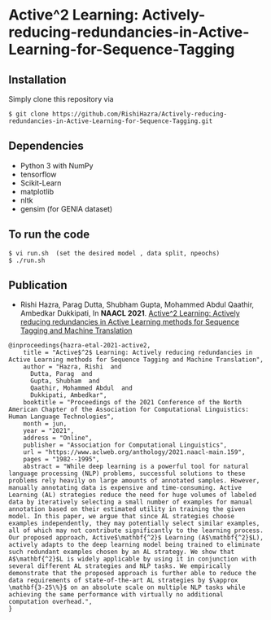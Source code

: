 # Active^2 Learning: Actively-reducing-redundancies-in-Active-Learning-for-Sequence-Tagging

## Installation
Simply clone this repository via
```
$ git clone https://github.com/RishiHazra/Actively-reducing-redundancies-in-Active-Learning-for-Sequence-Tagging.git
```

## Dependencies
* Python 3 with NumPy
* tensorflow
* Scikit-Learn
* matplotlib
* nltk
* gensim (for GENIA dataset)

## To run the code
```
$ vi run.sh  (set the desired model , data split, npeochs)
$ ./run.sh
```

## Publication
* Rishi Hazra, Parag Dutta, Shubham Gupta, Mohammed Abdul Qaathir, Ambedkar Dukkipati, In **NAACL 2021**. [Active^2 Learning: Actively reducing redundancies in Active Learning methods for Sequence Tagging and Machine Translation](https://www.aclweb.org/anthology/2021.naacl-main.159/)

```
@inproceedings{hazra-etal-2021-active2,
    title = "Active$^2$ Learning: Actively reducing redundancies in Active Learning methods for Sequence Tagging and Machine Translation",
    author = "Hazra, Rishi  and
      Dutta, Parag  and
      Gupta, Shubham  and
      Qaathir, Mohammed Abdul  and
      Dukkipati, Ambedkar",
    booktitle = "Proceedings of the 2021 Conference of the North American Chapter of the Association for Computational Linguistics: Human Language Technologies",
    month = jun,
    year = "2021",
    address = "Online",
    publisher = "Association for Computational Linguistics",
    url = "https://www.aclweb.org/anthology/2021.naacl-main.159",
    pages = "1982--1995",
    abstract = "While deep learning is a powerful tool for natural language processing (NLP) problems, successful solutions to these problems rely heavily on large amounts of annotated samples. However, manually annotating data is expensive and time-consuming. Active Learning (AL) strategies reduce the need for huge volumes of labeled data by iteratively selecting a small number of examples for manual annotation based on their estimated utility in training the given model. In this paper, we argue that since AL strategies choose examples independently, they may potentially select similar examples, all of which may not contribute significantly to the learning process. Our proposed approach, Active$\mathbf{^2}$ Learning (A$\mathbf{^2}$L), actively adapts to the deep learning model being trained to eliminate such redundant examples chosen by an AL strategy. We show that A$\mathbf{^2}$L is widely applicable by using it in conjunction with several different AL strategies and NLP tasks. We empirically demonstrate that the proposed approach is further able to reduce the data requirements of state-of-the-art AL strategies by $\approx \mathbf{3-25\%}$ on an absolute scale on multiple NLP tasks while achieving the same performance with virtually no additional computation overhead.",
}
```
